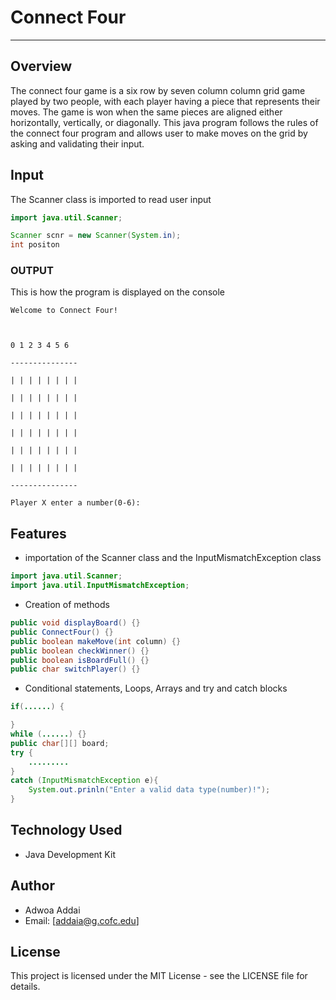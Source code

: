 # Connect Four

---

## Overview

The connect four game is a six row by seven column column grid game played by two people, with each player having a piece that represents their moves. The game is won when the same pieces are aligned either horizontally, vertically, or diagonally. This java program follows the rules of the connect four program and allows user to make moves on the grid by asking and validating their input.


  
## Input

  The Scanner class is imported to read user input

```java
import java.util.Scanner;

Scanner scnr = new Scanner(System.in);
int positon
```

### OUTPUT

This is how the program is displayed on the console
```
Welcome to Connect Four!

  

0 1 2 3 4 5 6

---------------

| | | | | | | |

| | | | | | | |

| | | | | | | |

| | | | | | | |

| | | | | | | |

| | | | | | | |

---------------

Player X enter a number(0-6):

```

  

## Features

  

- importation of the Scanner class and the InputMismatchException class
```java
import java.util.Scanner;
import java.util.InputMismatchException;
```

- Creation of methods
```java
public void displayBoard() {}
public ConnectFour() {}
public boolean makeMove(int column) {}
public boolean checkWinner() {}
public boolean isBoardFull() {}
public char switchPlayer() {}

```

- Conditional statements, Loops, Arrays and try and catch blocks
```java
if(......) {

}
while (......) {}
public char[][] board;
try {
	.........
}
catch (InputMismatchException e){
	System.out.prinln("Enter a valid data type(number)!");
}
```

  

## Technology Used

  

- Java Development Kit


## Author

- Adwoa Addai
- Email: [addaia@g.cofc.edu]
  
  

## License

  

This project is licensed under the MIT License - see the LICENSE file for details.

  


